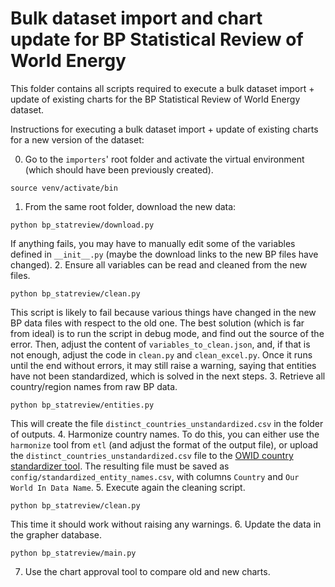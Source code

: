 # Bulk dataset import and chart update for BP Statistical Review of World Energy

This folder contains all scripts required to execute a bulk dataset import + update of existing charts for the BP Statistical Review of World Energy dataset. 

Instructions for executing a bulk dataset import + update of existing charts for a new version of the dataset:

0. Go to the `importers`' root folder and activate the virtual environment (which should have been previously created).
```
source venv/activate/bin
```
1. From the same root folder, download the new data:
```
python bp_statreview/download.py
```
If anything fails, you may have to manually edit some of the variables defined in `__init__.py` (maybe the download
links to the new BP files have changed).
2. Ensure all variables can be read and cleaned from the new files.
```
python bp_statreview/clean.py
```
This script is likely to fail because various things have changed in the new BP data files with respect to the old one.
The best solution (which is far from ideal) is to run the script in debug mode, and find out the source of the error.
Then, adjust the content of `variables_to_clean.json`, and, if that is not enough, adjust the code in `clean.py` and
`clean_excel.py`.
Once it runs until the end without errors, it may still raise a warning, saying that entities have not been
standardized, which is solved in the next steps.
3. Retrieve all country/region names from raw BP data.
```
python bp_statreview/entities.py
```
This will create the file `distinct_countries_unstandardized.csv` in the folder of outputs.
4. Harmonize country names.
To do this, you can either use the `harmonize` tool from `etl` (and adjust the format of the output file), or upload
the `distinct_countries_unstandardized.csv` file to the
[OWID country standardizer tool](https://owid.cloud/admin/standardize).
The resulting file must be saved as `config/standardized_entity_names.csv`, with columns `Country` and
`Our World In Data Name`.
5. Execute again the cleaning script.
```
python bp_statreview/clean.py
```
This time it should work without raising any warnings.
6. Update the data in the grapher database.
```
python bp_statreview/main.py
```
7. Use the chart approval tool to compare old and new charts.
